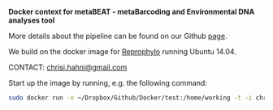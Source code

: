 __Docker context for metaBEAT - metaBarcoding and Environmental DNA analyses tool__

More details about the pipeline can be found on our Github [page](https://github.com/HullUni-bioinformatics/metaBEAT).

We build on the docker image for [Reprophylo](https://registry.hub.docker.com/u/szitenberg/reprophylo/) running Ubuntu 14.04.

CONTACT: <chrisi.hahni@gmail.com>

Start up the image by running, e.g. the following command:

```bash
sudo docker run -v ~/Dropbox/Github/Docker/test:/home/working -t -i chrishah/metabeat /bin/bash
```

